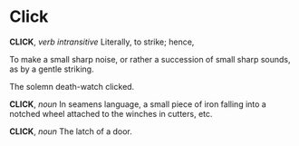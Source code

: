 # Click

**CLICK**, _verb intransitive_ Literally, to strike; hence,

To make a small sharp noise, or rather a succession of small sharp sounds, as by a gentle striking.

The solemn death-watch clicked.

**CLICK**, _noun_ In seamens language, a small piece of iron falling into a notched wheel attached to the winches in cutters, etc.

**CLICK**, _noun_ The latch of a door.